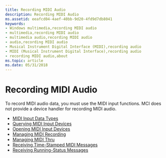 ```yaml
---
title: Recording MIDI Audio
description: Recording MIDI Audio
ms.assetid: eeafcd04-4aef-40bb-9d20-4fd9d7db8041
keywords:
- Windows multimedia,recording MIDI audio
- multimedia,recording MIDI audio
- multimedia audio,recording MIDI audio
- audio,recording MIDI audio
- Musical Instrument Digital Interface (MIDI),recording audio
- MIDI (Musical Instrument Digital Interface),recording audio
- recording MIDI audio,about
ms.topic: article
ms.date: 05/31/2018
---
```


# Recording MIDI Audio

To record MIDI audio data, you must use the MIDI input functions. MCI does not provide a device handler for recording MIDI audio.

-   [MIDI Input Data Types](midi-input-data-types.md)
-   [Querying MIDI Input Devices](querying-midi-input-devices.md)
-   [Opening MIDI Input Devices](opening-midi-input-devices.md)
-   [Managing MIDI Recording](managing-midi-recording.md)
-   [Managing MIDI Thru](managing-midi-thru.md)
-   [Receiving Time-Stamped MIDI Messages](receiving-time-stamped-midi-messages.md)
-   [Receiving Running-Status Messages](receiving-running-status-messages.md)

 

 





